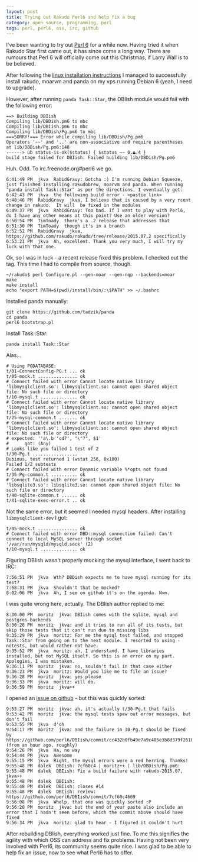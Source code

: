 ```yaml
---
layout: post
title: Trying out Rakudo Perl6 and help fix a bug
category: open_source, programming, perl
tags: perl, perl6, oss, irc, github
---
```


I've been wanting to try out [Perl 6](http://www.perl6.org) for a while now. Having tried it when Rakudo Star first 
came out, it has since come a long way. There are rumours that Perl 6 will officially come out this Christmas, if 
Larry Wall is to be believed.

After following the [linux installation instructions](http://rakudo.org/how-to-get-rakudo/) I managed to successfully 
install rakudo, moarvm and panda on my vps running Debian 6 (yeah, I need to upgrade).

However, after running `panda Task::Star`, the DBIish module would fail with the following error:

    ==> Building DBIish
    Compiling lib/DBDish.pm6 to mbc
    Compiling lib/DBIish.pm6 to mbc
    Compiling lib/DBDish/Pg.pm6 to mbc
    ===SORRY!=== Error while compiling lib/DBDish/Pg.pm6
    Operators '~~' and '..' are non-associative and require parentheses
    at lib/DBDish/Pg.pm6:148
    ------> ub status-is-ok($status) { $status ~~ 0.⏏.4 }
    build stage failed for DBIish: Failed building lib/DBDish/Pg.pm6

Huh. Odd. To irc.freenode.org\#perl6 we go.

    6:41:49 PM	jkva  RabidGravy: Gotcha :) I'm running Debian Squeeze, just finished installing rakudobrew, moarvm and panda. When running "panda install Task::Star" as per the directions, I eventually get:
    6:42:43 PM	jkva  the following build error - <pastie link>
    6:48:46 PM	RabidGravy  jkva, I believe that is caused by a very rcent change in rakudo.  It will  be fixed in the modules
    6:49:37 PM	jkva  RabidGravy: Too bad. If I want to play with Perl6, do I have any other means at this point? Use an older version?
    6:50:54 PM	TimToady  there's a .2 release that addresses that
    6:51:30 PM	TimToady  though it's in a branch
    6:52:52 PM	RabidGravy  jkva, https://github.com/rakudo/rakudo/tree/release/2015.07.2 specifically
    6:53:21 PM	jkva  Ah, excellent. Thank you very much, I will try my luck with that one.
    
Ok, so I was in luck - a recent release fixed this problem. I checked out the tag. This time I had to compile from source, though.

    ~/rakudo$ perl Configure.pl --gen-moar --gen-nqp --backends=moar
    make
    make install
    echo "export PATH=$(pwd)/install/bin/:\$PATH" >> ~/.bashrc

Installed panda manually:

    git clone https://github.com/tadzik/panda
    cd panda
    perl6 bootstrap.pl

Install Task::Star:

`panda install Task::Star`

Alas...

    # Using PGDATABASE:
    t/01-ConnectConfig-PG.t ... ok
    t/05-mock.t ............... ok
    # Connect failed with error Cannot locate native library 'libmysqlclient.so': libmysqlclient.so: cannot open shared object file: No such file or directory
    t/10-mysql.t .............. ok
    # Connect failed with error Cannot locate native library 'libmysqlclient.so': libmysqlclient.so: cannot open shared object file: No such file or directory
    t/25-mysql-common.t ....... ok
    # Connect failed with error Cannot locate native library 'libmysqlclient.so': libmysqlclient.so: cannot open shared object file: No such file or directory
    # expected: ''a\.b''cd?', "\"?", $1'
    #      got: (Any)
    # Looks like you failed 1 test of 2
    t/30-Pg.t .................
    Dubious, test returned 1 (wstat 256, 0x100)
    Failed 1/2 subtests
    # Connect failed with error Dynamic variable %*opts not found
    t/35-Pg-common.t .......... ok
    # Connect failed with error Cannot locate native library 'libsqlite3.so': libsqlite3.so: cannot open shared object file: No such file or directory
    t/40-sqlite-common.t ...... ok
    t/41-sqlite-exec-error.t .. ok

Not the same error, but it seemed I needed mysql headers. After installing `libmysqlclient-dev` I got:

    t/05-mock.t ............... ok
    # Connect failed with error DBD::mysql connection failed: Can't connect to local MySQL server through socket '/var/run/mysqld/mysqld.sock' (2)
    t/10-mysql.t .............. ok

Figuring DBIish wasn't properly mocking the mysql interface, I went back to IRC:

    7:56:51 PM	jkva  Wth? DBDish expects me to have mysql running for its test?
    7:58:31 PM	jkva  Shouldn't that be mocked?
    8:02:06 PM	jkva  Ah, I see on github it's on the agenda. Nvm.

I was quite wrong here, actually. The DBIish author replied to me:

    8:30:00 PM	moritz  jkva: DBIish comes with the sqlite, mysql and postgres backends
    8:30:26 PM	moritz  jkva: and it tries to run all of its tests, but skip those tests that it can't run due to missing libs
    9:35:29 PM	jkva  moritz: For me the mysql test failed, and stopped Task::Star from going on to the next module. I resorted to using -notests, but would rather not have.
    9:35:52 PM	jkva  moritz: ah, I understand. I have libraries installed, but not MySQL itself. So this is an error on my part. Apologies, I was mistaken.
    9:36:11 PM	moritz  jkva: no, souldn't fail in that case either
    9:36:23 PM	jkva  moritz: Would you like me to file an issue?
    9:36:28 PM	moritz  jkva: yes please
    9:36:33 PM	jkva  moritz: will do.
    9:36:59 PM	moritz  jkva++

I opened an [issue on github](https://github.com/perl6/DBIish/issues/14) - but this was quickly sorted:

    9:53:27 PM	moritz  jkva: ah, it's actually t/30-Pg.t that fails
    9:53:42 PM	moritz  jkva: the mysql tests spew out error messages, but don't fail
    9:53:55 PM	jkva  d'oh
    9:54:17 PM	moritz  jkva: and the failure in 30-Pg.t should be fixed by https://github.com/perl6/DBIish/commit/cc432b0fb49e7a9c485e3b8d379f26186fe3086c (from an hour ago, roughly)
    9:54:26 PM	jkva  Ha, no way
    9:54:44 PM	jkva  Awesome
    9:55:15 PM	jkva  Right, the mysql errors were a red herring. Thanks!
    9:55:48 PM	dalek  DBIish: 7cf60c4 | moritz++ | lib/DBDish/Pg.pm6:
    9:55:48 PM	dalek  DBIish: Fix a build failure with rakudo-2015.07, jkva++
    9:55:48 PM	dalek  DBIish:
    9:55:48 PM	dalek  DBIish: closes #14
    9:55:48 PM	dalek  DBIish: review: https://github.com/perl6/DBIish/commit/7cf60c4669
    9:56:08 PM	jkva  Whelp, that one was quickly sorted :P
    9:56:20 PM	moritz  jkva: but the end of your paste also include an error that I hadn't seen before, which the commit above should have fixed
    9:56:34 PM	jkva  moritz: glad to hear - I figured it couldn't hurt

After rebuilding DBIish, everything worked just fine. To me this signifies the agility with which OSS can address and 
fix problems. Having not been very involved with Perl6, its community seems quite nice. I was glad to be able to help fix an issue,
now to see what Perl6 has to offer.